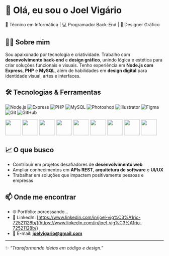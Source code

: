 # 👋 Olá, eu sou o Joel Vigário

🎯 Técnico em Informática | 💻 Programador Back-End | 🎨 Designer Gráfico

## 👨‍💻 Sobre mim

Sou apaixonado por tecnologia e criatividade. Trabalho com **desenvolvimento back-end** e **design gráfico**, unindo lógica e estética para criar soluções funcionais e visuais.
Tenho experiência em **Node.js com Express**, **PHP** e **MySQL**, além de habilidades em **design digital** para identidade visual, artes e interfaces.

## 🛠️ Tecnologias & Ferramentas

![Node.js](https://img.shields.io/badge/Node.js-339933?style=for-the-badge&logo=nodedotjs&logoColor=white)
![Express](https://img.shields.io/badge/Express-000000?style=for-the-badge&logo=express&logoColor=white)
![PHP](https://img.shields.io/badge/PHP-777BB4?style=for-the-badge&logo=php&logoColor=white)
![MySQL](https://img.shields.io/badge/MySQL-4479A1?style=for-the-badge&logo=mysql&logoColor=white)
![Photoshop](https://img.shields.io/badge/Photoshop-31A8FF?style=for-the-badge&logo=adobephotoshop&logoColor=white)
![Illustrator](https://img.shields.io/badge/Illustrator-FF9A00?style=for-the-badge&logo=adobeillustrator&logoColor=white)
![Figma](https://img.shields.io/badge/Figma-F24E1E?style=for-the-badge&logo=figma&logoColor=white)
![Git](https://img.shields.io/badge/Git-F05032?style=for-the-badge&logo=git&logoColor=white)
![GitHub](https://img.shields.io/badge/GitHub-181717?style=for-the-badge&logo=github&logoColor=white)

<p align="left">
  <img src="https://cdn.jsdelivr.net/gh/devicons/devicon/icons/nodejs/nodejs-original.svg" width="50" height="50"/>
  <img src="https://cdn.jsdelivr.net/gh/devicons/devicon/icons/express/express-original.svg" width="50" height="50"/>
  <img src="https://cdn.jsdelivr.net/gh/devicons/devicon/icons/php/php-original.svg" width="50" height="50"/>
  <img src="https://cdn.jsdelivr.net/gh/devicons/devicon/icons/mysql/mysql-original.svg" width="50" height="50"/>
  <img src="https://cdn.jsdelivr.net/gh/devicons/devicon/icons/photoshop/photoshop-plain.svg" width="50" height="50"/>
  <img src="https://cdn.jsdelivr.net/gh/devicons/devicon/icons/illustrator/illustrator-plain.svg" width="50" height="50"/>
  <img src="https://cdn.jsdelivr.net/gh/devicons/devicon/icons/figma/figma-original.svg" width="50" height="50"/>
  <img src="https://cdn.jsdelivr.net/gh/devicons/devicon/icons/git/git-original.svg" width="50" height="50"/>
  <img src="https://cdn.jsdelivr.net/gh/devicons/devicon/icons/github/github-original.svg" width="50" height="50"/>
</p>

## 📈 O que busco

* Contribuir em projetos desafiadores de **desenvolvimento web**
* Ampliar conhecimentos em **APIs REST**, **arquitetura de software** e **UI/UX**
* Trabalhar em soluções que impactem positivamente pessoas e empresas

## 📫 Onde me encontrar

* 🌐 Portfólio: porcessando...
* 💼 LinkedIn: [https://www.linkedin.com/in/joel-vig%C3%A1rio-72521128b/](https://www.linkedin.com/in/joel-vig%C3%A1rio-72521128b/)
* 📧 E-mail: **[joelvigario@gmail.com](mailto:joelvigario@gmail.com)**

---

✨ *“Transformando ideias em código e design.”*

